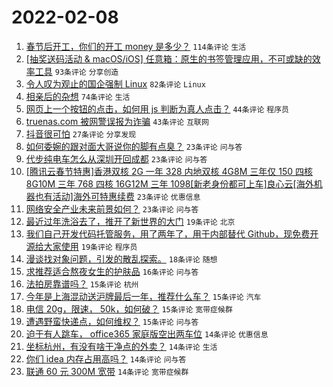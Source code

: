# 2022-02-08

1. [春节后开工，你们的开工 money 是多少？](https://www.v2ex.com/t/832360) `114条评论` `生活`
1. [[抽奖送码活动 & macOS/iOS] 任意箱：原生的书签管理应用，不可或缺的效率工具](https://www.v2ex.com/t/832392) `93条评论` `分享创造`
1. [令人叹为观止的国企强制 Linux](https://www.v2ex.com/t/832405) `82条评论` `Linux`
1. [相亲后的杂想](https://www.v2ex.com/t/832463) `74条评论` `生活`
1. [网页上一个按钮的点击，如何用 js 判断为真人点击？](https://www.v2ex.com/t/832362) `44条评论` `程序员`
1. [truenas.com 被网警误报为诈骗](https://www.v2ex.com/t/832355) `43条评论` `互联网`
1. [抖音很可怕](https://www.v2ex.com/t/832436) `27条评论` `分享发现`
1. [如何委婉的跟对面大哥说你的脚有点臭？](https://www.v2ex.com/t/832402) `23条评论` `问与答`
1. [代步纯电车怎么从深圳开回成都](https://www.v2ex.com/t/832366) `23条评论` `问与答`
1. [[腾讯云春节特惠]香港双核 2G 一年 328 内地双核 4G8M 三年仅 150 四核 8G10M 三年 768 四核 16G12M 三年 1098[新老身份都可上车]良心云[海外机器也有活动]海外可特惠续费](https://www.v2ex.com/t/832354) `23条评论` `优惠信息`
1. [网络安全产业未来前景如何？](https://www.v2ex.com/t/832351) `23条评论` `问与答`
1. [最近过年洗浴去了，推开了新世界的大门](https://www.v2ex.com/t/832449) `19条评论` `北京`
1. [我们自己开发代码托管服务，用了两年了，用于内部替代 Github，现免费开源给大家使用](https://www.v2ex.com/t/832380) `19条评论` `程序员`
1. [漫谈找对象问题，引发的散乱探索。](https://www.v2ex.com/t/832416) `18条评论` `随想`
1. [求推荐适合熬夜女生的护肤品](https://www.v2ex.com/t/832388) `16条评论` `问与答`
1. [法拍房靠谱吗？](https://www.v2ex.com/t/832468) `15条评论` `杭州`
1. [今年是上海混动送沪牌最后一年，推荐什么车？](https://www.v2ex.com/t/832370) `15条评论` `汽车`
1. [电信 20g，限速， 50k，如何破？](https://www.v2ex.com/t/832367) `15条评论` `宽带症候群`
1. [遭遇野蛮快递点，如何维权？](https://www.v2ex.com/t/832361) `15条评论` `问与答`
1. [迫于有人跳车， office365 家庭版空出两车位](https://www.v2ex.com/t/832454) `14条评论` `优惠信息`
1. [坐标杭州，有没有啥干净点的外卖？](https://www.v2ex.com/t/832445) `14条评论` `生活`
1. [你们 idea 内存占用高吗？](https://www.v2ex.com/t/832434) `14条评论` `问与答`
1. [联通 60 元 300M 宽带](https://www.v2ex.com/t/832396) `14条评论` `宽带症候群`
